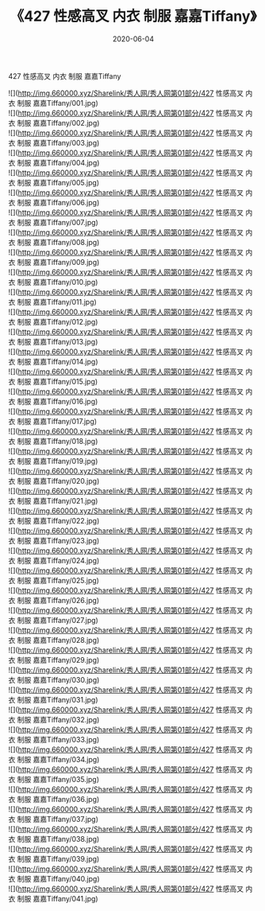 ﻿---
layout: post
title:  《427 性感高叉 内衣 制服 嘉嘉Tiffany》
date:   2020-06-04
img: http://img.660000.xyz/Sharelink/秀人网/秀人网第01部分/427 性感高叉 内衣 制服 嘉嘉Tiffany/000.jpg
categories: [美女, 清纯, 唯美]
---

427 性感高叉 内衣 制服 嘉嘉Tiffany

  ![](http://img.660000.xyz/Sharelink/秀人网/秀人网第01部分/427 性感高叉 内衣 制服 嘉嘉Tiffany/001.jpg) <br> ![](http://img.660000.xyz/Sharelink/秀人网/秀人网第01部分/427 性感高叉 内衣 制服 嘉嘉Tiffany/002.jpg) <br> ![](http://img.660000.xyz/Sharelink/秀人网/秀人网第01部分/427 性感高叉 内衣 制服 嘉嘉Tiffany/003.jpg) <br> ![](http://img.660000.xyz/Sharelink/秀人网/秀人网第01部分/427 性感高叉 内衣 制服 嘉嘉Tiffany/004.jpg) <br> ![](http://img.660000.xyz/Sharelink/秀人网/秀人网第01部分/427 性感高叉 内衣 制服 嘉嘉Tiffany/005.jpg) <br> ![](http://img.660000.xyz/Sharelink/秀人网/秀人网第01部分/427 性感高叉 内衣 制服 嘉嘉Tiffany/006.jpg) <br> ![](http://img.660000.xyz/Sharelink/秀人网/秀人网第01部分/427 性感高叉 内衣 制服 嘉嘉Tiffany/007.jpg) <br> ![](http://img.660000.xyz/Sharelink/秀人网/秀人网第01部分/427 性感高叉 内衣 制服 嘉嘉Tiffany/008.jpg) <br> ![](http://img.660000.xyz/Sharelink/秀人网/秀人网第01部分/427 性感高叉 内衣 制服 嘉嘉Tiffany/009.jpg) <br> ![](http://img.660000.xyz/Sharelink/秀人网/秀人网第01部分/427 性感高叉 内衣 制服 嘉嘉Tiffany/010.jpg) <br> ![](http://img.660000.xyz/Sharelink/秀人网/秀人网第01部分/427 性感高叉 内衣 制服 嘉嘉Tiffany/011.jpg) <br> ![](http://img.660000.xyz/Sharelink/秀人网/秀人网第01部分/427 性感高叉 内衣 制服 嘉嘉Tiffany/012.jpg) <br> ![](http://img.660000.xyz/Sharelink/秀人网/秀人网第01部分/427 性感高叉 内衣 制服 嘉嘉Tiffany/013.jpg) <br> ![](http://img.660000.xyz/Sharelink/秀人网/秀人网第01部分/427 性感高叉 内衣 制服 嘉嘉Tiffany/014.jpg) <br> ![](http://img.660000.xyz/Sharelink/秀人网/秀人网第01部分/427 性感高叉 内衣 制服 嘉嘉Tiffany/015.jpg) <br> ![](http://img.660000.xyz/Sharelink/秀人网/秀人网第01部分/427 性感高叉 内衣 制服 嘉嘉Tiffany/016.jpg) <br> ![](http://img.660000.xyz/Sharelink/秀人网/秀人网第01部分/427 性感高叉 内衣 制服 嘉嘉Tiffany/017.jpg) <br> ![](http://img.660000.xyz/Sharelink/秀人网/秀人网第01部分/427 性感高叉 内衣 制服 嘉嘉Tiffany/018.jpg) <br> ![](http://img.660000.xyz/Sharelink/秀人网/秀人网第01部分/427 性感高叉 内衣 制服 嘉嘉Tiffany/019.jpg) <br> ![](http://img.660000.xyz/Sharelink/秀人网/秀人网第01部分/427 性感高叉 内衣 制服 嘉嘉Tiffany/020.jpg) <br> ![](http://img.660000.xyz/Sharelink/秀人网/秀人网第01部分/427 性感高叉 内衣 制服 嘉嘉Tiffany/021.jpg) <br> ![](http://img.660000.xyz/Sharelink/秀人网/秀人网第01部分/427 性感高叉 内衣 制服 嘉嘉Tiffany/022.jpg) <br> ![](http://img.660000.xyz/Sharelink/秀人网/秀人网第01部分/427 性感高叉 内衣 制服 嘉嘉Tiffany/023.jpg) <br> ![](http://img.660000.xyz/Sharelink/秀人网/秀人网第01部分/427 性感高叉 内衣 制服 嘉嘉Tiffany/024.jpg) <br> ![](http://img.660000.xyz/Sharelink/秀人网/秀人网第01部分/427 性感高叉 内衣 制服 嘉嘉Tiffany/025.jpg) <br> ![](http://img.660000.xyz/Sharelink/秀人网/秀人网第01部分/427 性感高叉 内衣 制服 嘉嘉Tiffany/026.jpg) <br> ![](http://img.660000.xyz/Sharelink/秀人网/秀人网第01部分/427 性感高叉 内衣 制服 嘉嘉Tiffany/027.jpg) <br> ![](http://img.660000.xyz/Sharelink/秀人网/秀人网第01部分/427 性感高叉 内衣 制服 嘉嘉Tiffany/028.jpg) <br> ![](http://img.660000.xyz/Sharelink/秀人网/秀人网第01部分/427 性感高叉 内衣 制服 嘉嘉Tiffany/029.jpg) <br> ![](http://img.660000.xyz/Sharelink/秀人网/秀人网第01部分/427 性感高叉 内衣 制服 嘉嘉Tiffany/030.jpg) <br> ![](http://img.660000.xyz/Sharelink/秀人网/秀人网第01部分/427 性感高叉 内衣 制服 嘉嘉Tiffany/031.jpg) <br> ![](http://img.660000.xyz/Sharelink/秀人网/秀人网第01部分/427 性感高叉 内衣 制服 嘉嘉Tiffany/032.jpg) <br> ![](http://img.660000.xyz/Sharelink/秀人网/秀人网第01部分/427 性感高叉 内衣 制服 嘉嘉Tiffany/033.jpg) <br> ![](http://img.660000.xyz/Sharelink/秀人网/秀人网第01部分/427 性感高叉 内衣 制服 嘉嘉Tiffany/034.jpg) <br> ![](http://img.660000.xyz/Sharelink/秀人网/秀人网第01部分/427 性感高叉 内衣 制服 嘉嘉Tiffany/035.jpg) <br> ![](http://img.660000.xyz/Sharelink/秀人网/秀人网第01部分/427 性感高叉 内衣 制服 嘉嘉Tiffany/036.jpg) <br> ![](http://img.660000.xyz/Sharelink/秀人网/秀人网第01部分/427 性感高叉 内衣 制服 嘉嘉Tiffany/037.jpg) <br> ![](http://img.660000.xyz/Sharelink/秀人网/秀人网第01部分/427 性感高叉 内衣 制服 嘉嘉Tiffany/038.jpg) <br> ![](http://img.660000.xyz/Sharelink/秀人网/秀人网第01部分/427 性感高叉 内衣 制服 嘉嘉Tiffany/039.jpg) <br> ![](http://img.660000.xyz/Sharelink/秀人网/秀人网第01部分/427 性感高叉 内衣 制服 嘉嘉Tiffany/040.jpg) <br> ![](http://img.660000.xyz/Sharelink/秀人网/秀人网第01部分/427 性感高叉 内衣 制服 嘉嘉Tiffany/041.jpg) <br>